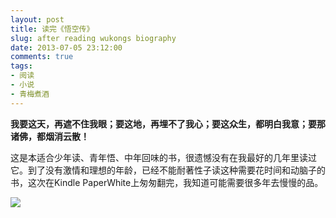 ```yaml
---
layout: post
title: 读完《悟空传》
slug: after reading wukongs biography
date: 2013-07-05 23:12:00
comments: true
tags:
- 阅读
- 小说
- 青梅煮酒
---
```

**我要这天，再遮不住我眼；要这地，再埋不了我心；要这众生，都明白我意；要那诸佛，都烟消云散！**

这是本适合少年读、青年悟、中年回味的书，很遗憾没有在我最好的几年里读过它。到了没有激情和理想的年龄，已经不能耐著性子读这种需要花时间和动脑子的书，这次在Kindle PaperWhite上匆匆翻完，我知道可能需要很多年去慢慢的品。

![](http://pic.yupoo.com/leninlee/CZj8ATdH/medish.jpg)
